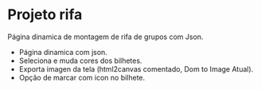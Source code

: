 # Projeto rifa

Página dinamica de montagem de rifa de grupos com Json.

* Página dinamica com json.
* Seleciona e muda cores dos bilhetes.
* Exporta imagen da tela (html2canvas comentado, Dom to Image Atual).
* Opção de marcar com icon no bilhete.
